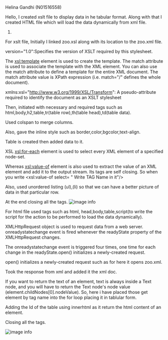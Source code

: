 Helina Gandhi (N01516558)

Hello, I created xslt file to display data in he tabular format. 
Along with that I created HTML file which will load the data dynamically from xml file.

<!-- zoo.xsl -->
1. 
For xslt file, Initially I linked zoo.xsl along with its location to the zoo.xml file. 

version="1.0":Specifies the version of XSLT required by this stylesheet.

The <xsl:template> element is used to create the template. 
The  match attribute is used to associate the template with the XML element. You can also use the match attribute to define a template for the entire XML document. 
The  match attribute value is XPath expression (i.e. match="/" defines the whole document).

xmlns:xsl="http://www.w3.org/1999/XSL/Transform": A pseudo-attribute required to identify the document as an XSLT stylesheet

Then, initiated with necessary and required tags such as html,body,h2,table,tr(table row),th(table head),td(table data). 

Used colspan to merge columns.

Also, gave the inline style such as border,color,bgcolor,text-align.

Table is created then added data to it.

XSL <xsl:for-each> element is used to select every XML element of a specified node-set.

Whereas <xsl:value-of> element is also used to extract the value of an XML element and add it to the output stream. Its tags are self closing. So when you write <xsl:value-of select= " Write TAG Name in it"/>

Also, used unordered listing (ul),(li) so that we can have a better picture of data in that particular row.

At the end closing all the tags.
![image info](../assets/xslt_tablular.png)

<!-- zoo.html  -->
For html file used tags such as html, head,body,table,script(to write the script for the action to be performed to load the data dynamically).

XMLHttpRequest object is used to request data from a web server.
onreadystatechange event is fired whenever the readyState property of the XMLHttpRequest changes.

The onreadystatechange event is triggered four times, one time for each change in the readyState.open() initializes a newly-created request.

open() initializes a newly-created request such as for here it opens zoo.xml.

Took the response from xml and added it the xml doc.

If you want to return the text of an element, text is always inside a Text node, and you will have to return the Text node's node value (element.childNodes[0].nodeValue).
So, here i have placed those get element by tag name into the for loop placing it in tablular form.

Adding the Id of the table using innerhtml as it return the html content of an element.

Closing all the tags.

![image info](../assets/html_loader.png)

